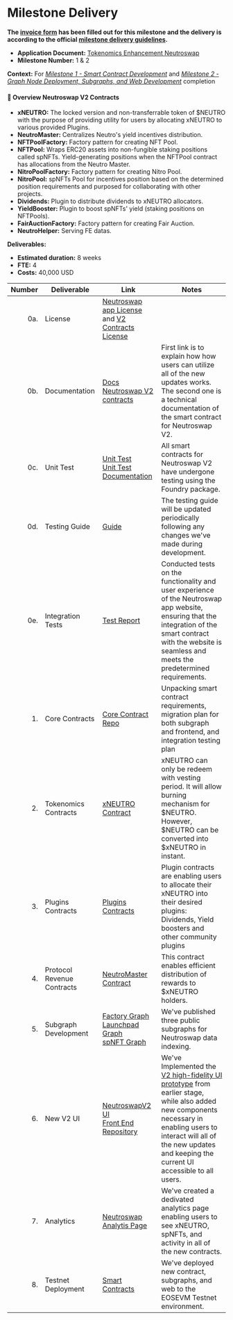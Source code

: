 # Milestone Delivery

**The [invoice form](https://forms.gle/wLuAzXKa9qYrZQob9) has been filled out for this milestone and the delivery is according to the official [milestone delivery guidelines](https://github.com/eosnetworkfoundation/grant-framework/blob/master/docs/milestone-deliverables-guidelines.md).**

* **Application Document:** [Tokenomics Enhancement Neutroswap
  ](https://github.com/eosnetworkfoundation/grant-framework/blob/main/applications/tokenomics_enhancement_neutroswap.md#eos-network-foundation-grant-proposal)
* **Milestone Number:** 1 & 2

**Context:**
For *[Milestone 1 - Smart Contract Development](https://github.com/eosnetworkfoundation/grant-framework/blob/main/applications/tokenomics_enhancement_neutroswap.md#milestone-1---smart-contract-development)* and *[Milestone 2 - Graph Node Deployment, Subgraphs, and Web Development](https://github.com/eosnetworkfoundation/grant-framework/blob/main/applications/tokenomics_enhancement_neutroswap.md#milestone-1---smart-contract-development)* completion

#### 📜 Overview Neutroswap V2 Contracts

- **xNEUTRO:** The locked version and non-transferrable token of $NEUTRO with the purpose of providing utility for users by allocating xNEUTRO to various provided Plugins.
- **NeutroMaster:** Centralizes Neutro's yield incentives distribution.
- **NFTPoolFactory:** Factory pattern for creating NFT Pool.
- **NFTPool:** Wraps ERC20 assets into non-fungible staking positions called spNFTs. Yield-generating positions when the
  NFTPool contract has allocations from the Neutro Master.
- **NitroPoolFactory:** Factory pattern for creating Nitro Pool.
- **NitroPool:** spNFTs Pool for incentives position based on the determined position requirements and purposed for
  collaborating with other projects.
- **Dividends:** Plugin to distribute dividends to xNEUTRO allocators.
- **YieldBooster:** Plugin to boost spNFTs' yield (staking positions on NFTPools).
- **FairAuctionFactory:** Factory pattern for creating Fair Auction.
- **NeutroHelper:** Serving FE datas.

**Deliverables:**
- **Estimated duration:** 8 weeks
- **FTE:**  4
- **Costs:**  40,000 USD

| Number | Deliverable   | Link                                                                                                                                                                                                                                                                                                                                             | Notes    |
| -----: | ------------- | -------------------------------------------------------------------------------------------------------------------------------------------------------------------------------------------------------------------------------------------------------------------------------------------------------------------------------------------------|----------|
| 0a.    | License       | [Neutroswap app License](https://github.com/neutroswap/neutroswap-app/blob/dev/LICENSE.md) and [V2 Contracts License](https://github.com/neutroswap/neutroswap-v2-contracts/blob/main/LICENSE.md) |          |
| 0b.    | Documentation | [Docs](https://docs.neutroswap.io/) <br /> [Neutroswap V2 contracts](https://github.com/neutroswap/neutroswap-v2-contracts) | First link is to explain how how users can utilize all of the new updates works. The second one is a technical documentation of the smart contract for Neutroswap V2. |
| 0c.    | Unit Test     | [Unit Test](https://github.com/neutroswap/neutroswap-v2-contracts/tree/main/test) <br /> [Unit Test Documentation](https://github.com/neutroswap/neutroswap-v2-contracts/tree/main#-developer-guide) | All smart contracts for Neutroswap V2 have undergone testing using the Foundry package. |
| 0d.    | Testing Guide     | [Guide](https://github.com/neutroswap/neutroswap-v2-contracts?tab=readme-ov-file#-developer-guide) | The testing guide will be updated periodically following any changes we've made during development. |
| 0e.    | Integration Tests     | [Test Report](https://github.com/neutroswap/neutroswap-app/blob/dev/TESTREPORT.md) | Conducted tests on the functionality and user experience of the Neutroswap app website, ensuring that the integration of the smart contract with the website is seamless and meets the predetermined requirements. | 
| 1.     | Core Contracts | [Core Contract Repo](https://github.com/neutroswap/neutroswap-v2-contracts) | Unpacking smart contract requirements, migration plan for both subgraph and frontend, and integration testing plan |  
| 2.     | Tokenomics Contracts | [xNEUTRO Contract](https://github.com/neutroswap/neutroswap-v2-contracts/blob/main/src/tokens/XNeutroToken.sol) | xNEUTRO can only be redeem with vesting period. It will allow burning mechanism for $NEUTRO. However, $NEUTRO can be converted into $xNEUTRO in instant. |  
| 3.     | Plugins Contracts | [Plugins Contracts](https://github.com/neutroswap/neutroswap-v2-contracts/tree/main/src/plugins) | Plugin contracts are enabling users to allocate their xNEUTRO into their desired plugins: Dividends, Yield boosters and other community plugins |  
| 4.     | Protocol Revenue Contracts | [NeutroMaster Contract](https://github.com/neutroswap/neutroswap-v2-contracts/blob/main/src/nft-pool-factory/NeutroMaster.sol) | This contract enables efficient distribution of rewards to $xNEUTRO holders. |  
| 5.     | Subgraph Development | [Factory Graph](https://testnet.dbi.foundation/subgraphs/name/neutro-amm) <br /> [Launchpad Graph](http://testnet.dbi.foundation/subgraphs/name/neutro-launchpad) <br /> [spNFT Graph](http://testnet.dbi.foundation/subgraphs/name/neutro-nftPool)| We've published three public subgraphs for Neutroswap data indexing. |  
| 6.     | New V2 UI | [NeutroswapV2 UI](https://testnet-app.neutroswap.io/) <br /> [Front End Repository](https://github.com/neutroswap/neutroswap-app/tree/dev) | We've Implemented the [V2 high-fidelity UI prototype](https://www.figma.com/file/gkw76rgPT3CWqALsY51FEq/Neutroswap-V2-High-Fidelity-Prototype?type=design&node-id=0%3A1&mode=design&t=lZmmvo17eMou581J-1) from earlier stage, while also added new components necessary in enabling users to interact will all of the new updates and keeping the current UI accessible to all users. |  
| 7.     | Analytics | [Neutroswap Analytis Page](https://analytics.neutroswap.io/) | We've created a dedivated analytics page enabling users to see xNEUTRO, spNFTs, and activity in all of the new contracts. |  
| 8.     | Testnet Deployment | [Smart Contracts](https://github.com/neutroswap/neutroswap-v2-contracts?tab=readme-ov-file#testnet-contracts) | We've deployed new contract, subgraphs, and web to the EOSEVM Testnet environment. |  

